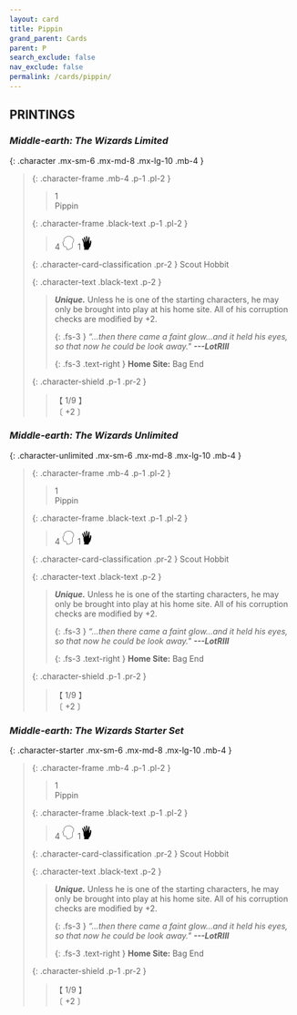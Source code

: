 ```yaml
---
layout: card
title: Pippin
grand_parent: Cards
parent: P
search_exclude: false
nav_exclude: false
permalink: /cards/pippin/
---
```


## PRINTINGS


### _Middle-earth: The Wizards Limited_

{: .character .mx-sm-6 .mx-md-8 .mx-lg-10 .mb-4 }
> {: .character-frame .mb-4 .p-1 .pl-2 }
> > <div class="card-mp">1</div>
> > <div class="character-card-name">Pippin</div>
>
> {: .character-frame .black-text .p-1 .pl-2 }
> > 4 ![](/assets/images/mind.svg)&ensp;1![](/assets/images/di.svg)
>
> {: .character-card-classification .pr-2 }
> Scout Hobbit
>
> {: .character-text .black-text .p-2 }
> > _**Unique.**_ Unless he is one of the starting characters, he may only be brought into play at his home site. All of his corruption checks are modified by +2. 
> > 
> > {: .fs-3 } 
> > _“...then there came a faint glow...and it held his eyes, so that now he could be look away."_ ***---&#65279;LotRIII***  
> > 
> > {: .fs-3 .text-right } 
> > **Home Site:** Bag End 
>
> {: .character-shield .p-1 .pr-2 }
> > <div class="card-shield">【 1/9 】</div>
> > <div class="card-corruption">〔 +2 〕</div>

### _Middle-earth: The Wizards Unlimited_

{: .character-unlimited .mx-sm-6 .mx-md-8 .mx-lg-10 .mb-4 }
> {: .character-frame .mb-4 .p-1 .pl-2 }
> > <div class="card-mp">1</div>
> > <div class="character-card-name">Pippin</div>
>
> {: .character-frame .black-text .p-1 .pl-2 }
> > 4 ![](/assets/images/mind.svg)&ensp;1![](/assets/images/di.svg)
>
> {: .character-card-classification .pr-2 }
> Scout Hobbit
>
> {: .character-text .black-text .p-2 }
> > _**Unique.**_ Unless he is one of the starting characters, he may only be brought into play at his home site. All of his corruption checks are modified by +2. 
> > 
> > {: .fs-3 } 
> > _“...then there came a faint glow...and it held his eyes, so that now he could be look away."_ ***---&#65279;LotRIII***  
> > 
> > {: .fs-3 .text-right } 
> > **Home Site:** Bag End 
>
> {: .character-shield .p-1 .pr-2 }
> > <div class="card-shield">【 1/9 】</div>
> > <div class="card-corruption">〔 +2 〕</div>

### _Middle-earth: The Wizards Starter Set_

{: .character-starter .mx-sm-6 .mx-md-8 .mx-lg-10 .mb-4 }
> {: .character-frame .mb-4 .p-1 .pl-2 }
> > <div class="card-mp">1</div>
> > <div class="character-card-name">Pippin</div>
>
> {: .character-frame .black-text .p-1 .pl-2 }
> > 4 ![](/assets/images/mind.svg)&ensp;1![](/assets/images/di.svg)
>
> {: .character-card-classification .pr-2 }
> Scout Hobbit
>
> {: .character-text .black-text .p-2 }
> > _**Unique.**_ Unless he is one of the starting characters, he may only be brought into play at his home site. All of his corruption checks are modified by +2. 
> > 
> > {: .fs-3 } 
> > _“...then there came a faint glow...and it held his eyes, so that now he could be look away."_ ***---&#65279;LotRIII***  
> > 
> > {: .fs-3 .text-right } 
> > **Home Site:** Bag End 
>
> {: .character-shield .p-1 .pr-2 }
> > <div class="card-shield">【 1/9 】</div>
> > <div class="card-corruption">〔 +2 〕</div>
